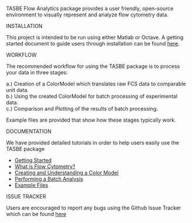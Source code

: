 TASBE Flow Analytics package provides a user friendly, open-source environment to visually represent and analyze flow cytometry data. 

INSTALLATION

 This project is intended to be run using either Matlab or Octave. A getting started document
to guide users through installation can be found <a href="https://github.com/mehersam/TASBEFlowAnalytics/blob/gh-pages/docs/tasbe-getting-started-tutorial.pdf">here</a>. 

WORKFLOW

 The recommended workflow for using the TASBE package is to process your data in three stages: 
 
 
   a.) Creation of a ColorModel which translates raw FCS data to comparable unit data. <br /> 
   b.) Using the created ColorModel for batch processing of experimental data. <br /> 
   c.) Comparison and Plotting of the results of batch processing.  
 
Example files are provided that show how these stages typically work.
   

DOCUMENTATION

  We have provided detailed tutorials in order to help users easily use the TASBE package 
  
  * <a href="https://github.com/mehersam/TASBEFlowAnalytics/tree/gh-pages/docs/GettingStarted"> Getting Started </a> 
  * <a href="https://github.com/mehersam/TASBEFlowAnalytics/tree/gh-pages/docs/FlowCytometryDocumentation"> What is Flow Cytometry? </a> 
  * <a href="https://github.com/mehersam/TASBEFlowAnalytics/tree/gh-pages/docs/ColorModelTutorial"> Creating and Understanding a Color Model </a> 
  * <a href="https://github.com/mehersam/TASBEFlowAnalytics/tree/gh-pages/docs/BatchAnalysisTutorial"> Performing a Batch Analysis </a> 
  * <a href="https://github.com/mehersam/TASBEFlowAnalytics/tree/gh-pages/docs/Example%20Files"> Example Files </a>

ISSUE TRACKER

Users are encouraged to report any bugs using the Github Issue Tracker which can be found <a href="https://github.com/TASBE/TASBEFlowAnalytics/issues">here</a>

